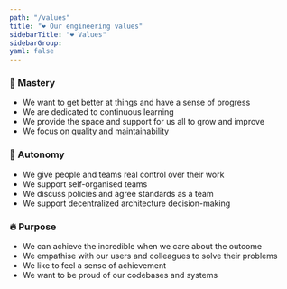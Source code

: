 ```yaml
---
path: "/values"
title: "❤️ Our engineering values"
sidebarTitle: "❤️ Values"
sidebarGroup:
yaml: false
---
```


### 🤹 Mastery

- We want to get better at things and have a sense of progress
- We are dedicated to continuous learning
- We provide the space and support for us all to grow and improve
- We focus on quality and maintainability

### 🔮 Autonomy

- We give people and teams real control over their work
- We support self-organised teams
- We discuss policies and agree standards as a team
- We support decentralized architecture decision-making

### 🔥 Purpose

- We can achieve the incredible when we care about the outcome
- We empathise with our users and colleagues to solve their problems
- We like to feel a sense of achievement
- We want to be proud of our codebases and systems
